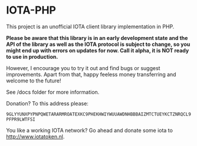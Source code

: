 # IOTA-PHP

This project is an unofficial IOTA client library implementation in PHP.

**Please be aware that this library is in an early development state and the API 
of the library as well as the IOTA protocol is subject to change, so you might 
end up with errors on updates for now. Call it alpha, it is NOT ready to use in 
production.**

However, I encourage you to try it out and find bugs or suggest improvements. 
Apart from that, happy feeless money transferring and welcome to the future!


See /docs folder for more information.

Donation? To this address please:

`9GLYYUNXPYPNPQWETARARMROATEXKC9PHEKHWIYWUUAWDNHBBBAIZMTCTUEYKCTZNRQCL9PFPR9LWTFSI`

You like a working IOTA network? Go ahead and donate some iota to http://www.iotatoken.nl.